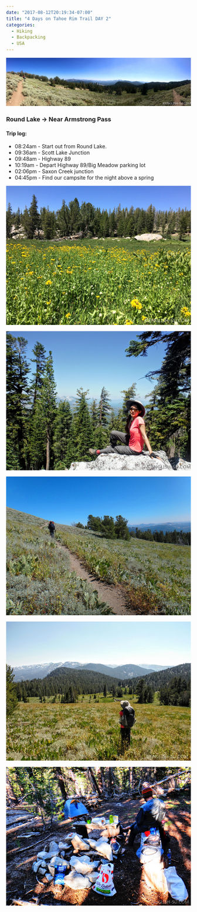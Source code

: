 ```yaml
---
date: "2017-08-12T20:19:34-07:00"
title: "4 Days on Tahoe Rim Trail DAY 2"
categories:
  - Hiking
  - Backpacking
  - USA
---
```

![Tahoe Rim Trail DAY 2 - Round Lake -> Armstrong Pass](/img/2017/8/trtday2f.jpg)

### Round Lake -> Near Armstrong Pass

#### Trip log:
* 08:24am - Start out from Round Lake.
* 09:36am - Scott Lake Junction
* 09:48am - Highway 89
* 10:19am - Depart Highway 89/Big Meadow parking lot
* 02:06pm - Saxon Creek junction
* 04:45pm - Find our campsite for the night above a spring

![Tahoe Rim Trail DAY 2 - Round Lake -> Armstrong Pass](/img/2017/8/trtday2a.jpg)

<!--more-->

![Tahoe Rim Trail DAY 2 - Round Lake -> Armstrong Pass](/img/2017/8/trtday2b.jpg)

![Tahoe Rim Trail DAY 2 - Round Lake -> Armstrong Pass](/img/2017/8/trtday2c.jpg)

![Tahoe Rim Trail DAY 2 - Round Lake -> Armstrong Pass](/img/2017/8/trtday2d.jpg)

![Tahoe Rim Trail DAY 2 - Round Lake -> Armstrong Pass](/img/2017/8/trtday2e.jpg)

